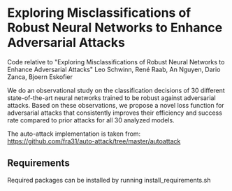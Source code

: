 # Exploring Misclassifications of Robust Neural Networks to Enhance Adversarial Attacks

Code relative to "Exploring Misclassifications of Robust Neural Networks to Enhance Adversarial Attacks" Leo Schwinn, René Raab, An Nguyen, Dario Zanca, Bjoern Eskofier

We do an observational study on the classification decisions of 30 different state-of-the-art neural networks trained to be
robust against adversarial attacks. Based on these observations, we propose a novel loss function for adversarial attacks that
consistently improves their efficiency and success rate compared to prior attacks for all 30 analyzed models.

The auto-attack implementation is taken from: https://github.com/fra31/auto-attack/tree/master/autoattack

## Requirements

Required packages can be installed by running install_requirements.sh
